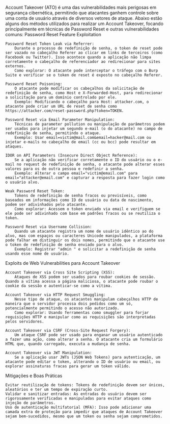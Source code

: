 Account Takeover (ATO) é uma das vulnerabilidades mais perigosas em segurança cibernética, permitindo que atacantes ganhem controle sobre uma conta de usuário através de diversos vetores de ataque. Abaixo estão alguns dos métodos utilizados para realizar um Account Takeover, focando principalmente em técnicas de Password Reset e outras vulnerabilidades comuns:
Password Reset Feature Exploitation

    Password Reset Token Leak via Referrer:
        Durante o processo de redefinição de senha, o token de reset pode ser vazado no cabeçalho Referer ao clicar em links de terceiros (como Facebook ou Twitter). Isso acontece quando a aplicação não limpa corretamente o cabeçalho de referenciador ao redirecionar para sites externos.
        Como explorar: O atacante pode interceptar o tráfego com o Burp Suite e verificar se o token de reset é exposto no cabeçalho Referer.

    Password Reset Poisoning:
        O atacante pode modificar os cabeçalhos da solicitação de redefinição de senha, como Host e X-Forwarded-Host, para redirecionar a solicitação para um domínio controlado por ele.
        Exemplo: Modificando o cabeçalho para Host: attacker.com, o atacante pode criar um URL de reset de senha como https://attacker.com/reset-password.php?token=TOKEN.

    Password Reset via Email Parameter Manipulation:
        Técnicas de parameter pollution ou manipulação de parâmetros podem ser usadas para injetar um segundo e-mail (o do atacante) no campo de redefinição de senha, permitindo o ataque.
        Exemplo: Usar email=victim@mail.com&email=hacker@mail.com ou injetar e-mails no cabeçalho de email (cc ou bcc) pode resultar em ataques.

    IDOR on API Parameters (Insecure Direct Object Reference):
        Se a aplicação não verificar corretamente o ID do usuário ou o e-mail no request de redefinição de senha, o atacante pode alterar esses valores para os de outra pessoa e redefinir a senha.
        Exemplo: Alterar o campo email="victim@email.com" para email="attacker@email.com" e capturar a resposta para fazer login como o usuário alvo.

    Weak Password Reset Token:
        Tokens de redefinição de senha fracos ou previsíveis, como baseados em informações como ID de usuário ou data de nascimento, podem ser adivinhados pelo atacante.
        Como explorar: Acessem o token enviado via email e verifiquem se ele pode ser adivinhado com base em padrões fracos ou se reutiliza o token.

    Password Reset via Username Collision:
        Quando um atacante registra um nome de usuário idêntico ao do alvo, mas com espaços ou caracteres Unicode manipulados, a plataforma pode falhar em distinguir os dois nomes, permitindo que o atacante use o token de redefinição de senha enviado para o alvo.
        Exemplo: Registrar "admin " e solicitar a redefinição de senha usando esse nome de usuário.

Exploits de Web Vulnerabilities para Account Takeover

    Account Takeover via Cross Site Scripting (XSS):
        Ataques de XSS podem ser usados para roubar cookies de sessão. Quando a vítima acessa a página maliciosa, o atacante pode roubar o cookie da sessão e autenticar-se como a vítima.

    Account Takeover via HTTP Request Smuggling:
        Nesse tipo de ataque, os atacantes manipulam cabeçalhos HTTP de maneira que o servidor processa dois pedidos como um só, potencialmente permitindo o acesso não autorizado.
        Como explorar: Usando ferramentas como smuggler para forjar requisições HTTP e manipular como as requisições são interpretadas pelos servidores.

    Account Takeover via CSRF (Cross-Site Request Forgery):
        Um ataque CSRF pode ser usado para enganar um usuário autenticado a fazer uma ação, como alterar a senha. O atacante cria um formulário HTML que, quando carregado, executa a mudança de senha.

    Account Takeover via JWT Manipulation:
        Se a aplicação usar JWTs (JSON Web Tokens) para autenticação, um atacante pode editar o token, alterando o ID de usuário ou email, ou explorar assinaturas fracas para gerar um token válido.

Mitigações e Boas Práticas

    Evitar reutilização de tokens: Tokens de redefinição devem ser únicos, aleatórios e ter um tempo de expiração curto.
    Validar e sanitizar entradas: As entradas do usuário devem ser rigorosamente verificadas e manipuladas para evitar ataques como injeção de parâmetros.
    Uso de autenticação multifatorial (MFA): Isso pode adicionar uma camada extra de proteção para impedir que ataques de Account Takeover sejam bem-sucedidos, mesmo que um token ou senha sejam comprometidos.